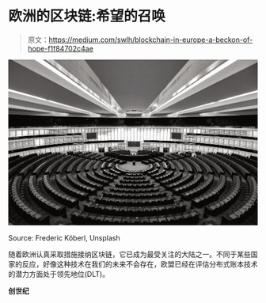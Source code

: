 # 欧洲的区块链:希望的召唤

> 原文：<https://medium.com/swlh/blockchain-in-europe-a-beckon-of-hope-f1f84702c4ae>

![](img/2224df64453efddc9160976677cd580c.png)

Source: Frederic Köberl, Unsplash

随着欧洲认真采取措施接纳区块链，它已成为最受关注的大陆之一。不同于某些国家的反应，好像这种技术在我们的未来不会存在，欧盟已经在评估分布式账本技术的潜力方面处于领先地位(DLT)。

**创世纪**